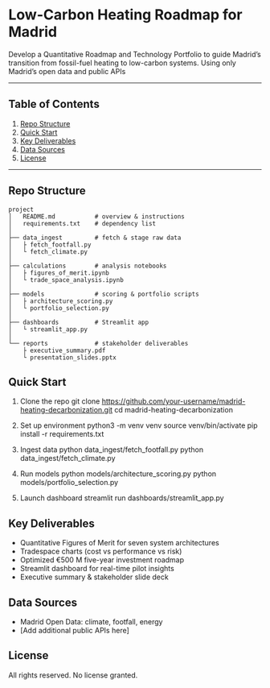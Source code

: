 # Low-Carbon Heating Roadmap for Madrid

Develop a Quantitative Roadmap and Technology Portfolio to guide Madrid’s transition from fossil-fuel heating to low-carbon systems. Using only Madrid’s open data and public APIs

---

## Table of Contents

1. [Repo Structure](#repo-structure)  
2. [Quick Start](#quick-start)  
3. [Key Deliverables](#key-deliverables)  
4. [Data Sources](#data-sources)  
5. [License](#license)

---

## Repo Structure

```
project
│   README.md           # overview & instructions
│   requirements.txt    # dependency list
│
├── data_ingest         # fetch & stage raw data
│   ├ fetch_footfall.py
│   └ fetch_climate.py
│
├── calculations        # analysis notebooks
│   ├ figures_of_merit.ipynb
│   └ trade_space_analysis.ipynb
│
├── models              # scoring & portfolio scripts
│   ├ architecture_scoring.py
│   └ portfolio_selection.py
│
├── dashboards          # Streamlit app
│   └ streamlit_app.py
│
└── reports             # stakeholder deliverables
    ├ executive_summary.pdf
    └ presentation_slides.pptx
```
## Quick Start


1. Clone the repo
git clone https://github.com/your-username/madrid-heating-decarbonization.git
cd madrid-heating-decarbonization

2. Set up environment
python3 -m venv venv
source venv/bin/activate
pip install -r requirements.txt

3. Ingest data
python data_ingest/fetch_footfall.py
python data_ingest/fetch_climate.py

4. Run models
python models/architecture_scoring.py
python models/portfolio_selection.py

5. Launch dashboard
streamlit run dashboards/streamlit_app.py


## Key Deliverables

- Quantitative Figures of Merit for seven system architectures  
- Tradespace charts (cost vs performance vs risk)  
- Optimized €500 M five-year investment roadmap  
- Streamlit dashboard for real-time pilot insights  
- Executive summary & stakeholder slide deck


## Data Sources

- Madrid Open Data: climate, footfall, energy  
- [Add additional public APIs here]

## License

All rights reserved. No license granted.
